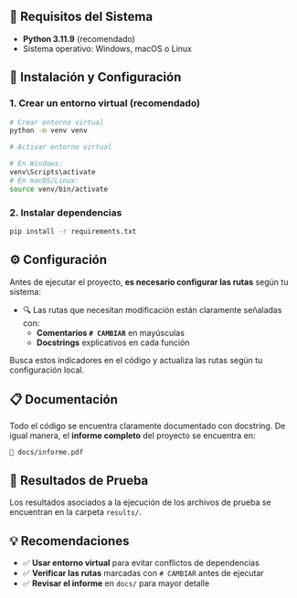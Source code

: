## 🐍 Requisitos del Sistema

- **Python 3.11.9** (recomendado)
- Sistema operativo: Windows, macOS o Linux

## 🚀 Instalación y Configuración

### 1. Crear un entorno virtual (recomendado)

```bash
# Crear entorno virtual
python -m venv venv

# Activar entorno virtual

# En Windows:
venv\Scripts\activate
# En macOS/Linux:
source venv/bin/activate
```

### 2. Instalar dependencias

```bash
pip install -r requirements.txt
```

## ⚙️ Configuración

Antes de ejecutar el proyecto, **es necesario configurar las rutas** según tu sistema:

- 🔍 Las rutas que necesitan modificación están claramente señaladas con:
  - **Comentarios `# CAMBIAR`** en mayúsculas
  - **Docstrings** explicativos en cada función

Busca estos indicadores en el código y actualiza las rutas según tu configuración local.

## 📋 Documentación

Todo el código se encuentra claramente documentado con docstring. De igual manera, el **informe completo** del proyecto se encuentra en:
```
📁 docs/informe.pdf
```

## 🧪 Resultados de Prueba

Los resultados asociados a la ejecución de los archivos de prueba se encuentran en la carpeta `results/`.


## 💡 Recomendaciones

- ✅ **Usar entorno virtual** para evitar conflictos de dependencias
- ✅ **Verificar las rutas** marcadas con `# CAMBIAR` antes de ejecutar
- ✅ **Revisar el informe** en `docs/` para mayor detalle
